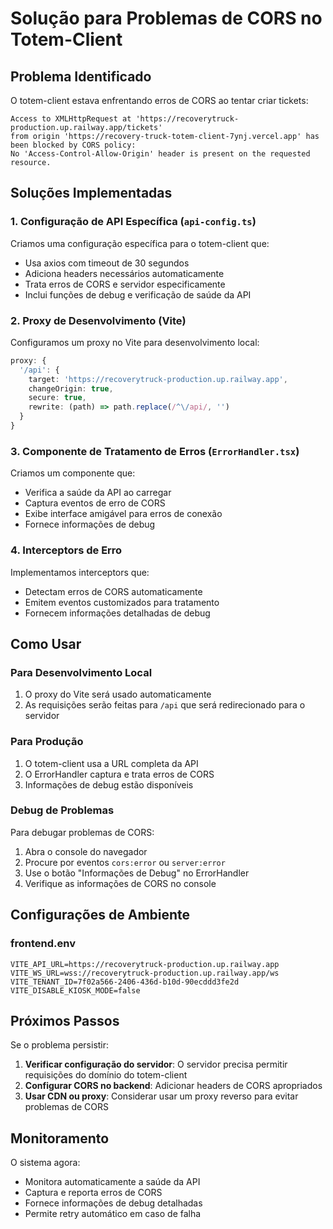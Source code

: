 # Solução para Problemas de CORS no Totem-Client

## Problema Identificado

O totem-client estava enfrentando erros de CORS ao tentar criar tickets:

```
Access to XMLHttpRequest at 'https://recoverytruck-production.up.railway.app/tickets' 
from origin 'https://recovery-truck-totem-client-7ynj.vercel.app' has been blocked by CORS policy: 
No 'Access-Control-Allow-Origin' header is present on the requested resource.
```

## Soluções Implementadas

### 1. Configuração de API Específica (`api-config.ts`)

Criamos uma configuração específica para o totem-client que:
- Usa axios com timeout de 30 segundos
- Adiciona headers necessários automaticamente
- Trata erros de CORS e servidor especificamente
- Inclui funções de debug e verificação de saúde da API

### 2. Proxy de Desenvolvimento (Vite)

Configuramos um proxy no Vite para desenvolvimento local:
```typescript
proxy: {
  '/api': {
    target: 'https://recoverytruck-production.up.railway.app',
    changeOrigin: true,
    secure: true,
    rewrite: (path) => path.replace(/^\/api/, '')
  }
}
```

### 3. Componente de Tratamento de Erros (`ErrorHandler.tsx`)

Criamos um componente que:
- Verifica a saúde da API ao carregar
- Captura eventos de erro de CORS
- Exibe interface amigável para erros de conexão
- Fornece informações de debug

### 4. Interceptors de Erro

Implementamos interceptors que:
- Detectam erros de CORS automaticamente
- Emitem eventos customizados para tratamento
- Fornecem informações detalhadas de debug

## Como Usar

### Para Desenvolvimento Local

1. O proxy do Vite será usado automaticamente
2. As requisições serão feitas para `/api` que será redirecionado para o servidor

### Para Produção

1. O totem-client usa a URL completa da API
2. O ErrorHandler captura e trata erros de CORS
3. Informações de debug estão disponíveis

### Debug de Problemas

Para debugar problemas de CORS:

1. Abra o console do navegador
2. Procure por eventos `cors:error` ou `server:error`
3. Use o botão "Informações de Debug" no ErrorHandler
4. Verifique as informações de CORS no console

## Configurações de Ambiente

### frontend.env
```
VITE_API_URL=https://recoverytruck-production.up.railway.app
VITE_WS_URL=wss://recoverytruck-production.up.railway.app/ws
VITE_TENANT_ID=7f02a566-2406-436d-b10d-90ecddd3fe2d
VITE_DISABLE_KIOSK_MODE=false
```

## Próximos Passos

Se o problema persistir:

1. **Verificar configuração do servidor**: O servidor precisa permitir requisições do domínio do totem-client
2. **Configurar CORS no backend**: Adicionar headers de CORS apropriados
3. **Usar CDN ou proxy**: Considerar usar um proxy reverso para evitar problemas de CORS

## Monitoramento

O sistema agora:
- Monitora automaticamente a saúde da API
- Captura e reporta erros de CORS
- Fornece informações de debug detalhadas
- Permite retry automático em caso de falha 